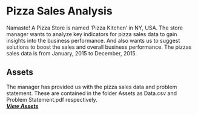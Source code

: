 # Pizza Sales Analysis
Namaste! A Pizza Store is  named ‘Pizza Kitchen’ in NY, USA. The store manager wants to analyze key indicators for pizza sales data to gain insights into the business performance. And also wants us to suggest solutions to boost the sales and overall business performance.
The pizzas sales data is from January, 2015 to December, 2015.

## **Assets**
The manager has provided us with the pizza sales data and problem statement. These are contained in the folder Assets as Data.csv and Problem Statement.pdf respectively. <br>
 <a href='/Assets'> <strong> <em> View Assets </strong> </em> </a>

